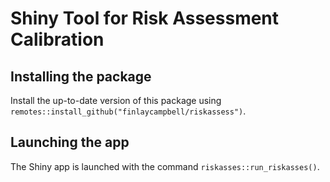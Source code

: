 Shiny Tool for Risk Assessment Calibration
================

## Installing the package

Install the up-to-date version of this package using
`remotes::install_github("finlaycampbell/riskassess")`. 

## Launching the app
The Shiny app is launched with the command `riskasses::run_riskasses()`.
